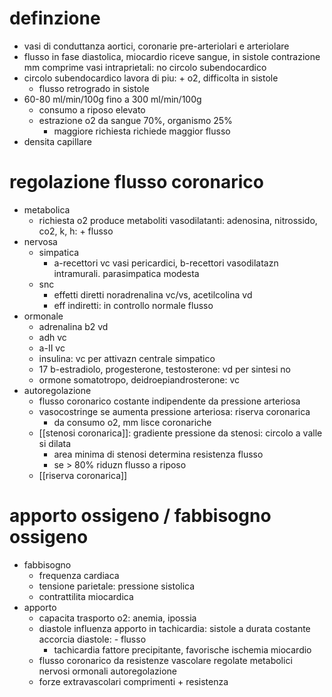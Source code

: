 # definzione
- vasi di conduttanza aortici, coronarie pre-arteriolari e arteriolare
- flusso in fase diastolica, miocardio riceve sangue, in sistole contrazione mm comprime vasi intraprietali: no circolo subendocardico
- circolo subendocardico lavora di piu: + o2, difficolta in sistole
	- flusso retrogrado in sistole
- 60-80 ml/min/100g fino a 300 ml/min/100g
	- consumo a riposo elevato
	- estrazione o2 da sangue 70%, organismo 25%
		- maggiore richiesta richiede maggior flusso
- densita capillare

# regolazione flusso coronarico
- metabolica
	- richiesta o2 produce metaboliti vasodilatanti: adenosina, nitrossido, co2, k, h: + flusso
- nervosa
	- simpatica
		- a-recettori vc vasi pericardici, b-recettori vasodilatazn intramurali. parasimpatica modesta
	- snc
		- effetti diretti noradrenalina vc/vs, acetilcolina vd
		- eff indiretti: in controllo normale flusso
- ormonale
	- adrenalina b2 vd
	- adh vc
	- a-II vc
	- insulina: vc per attivazn centrale simpatico
	- 17 b-estradiolo, progesterone, testosterone: vd per sintesi no
	- ormone somatotropo, deidroepiandrosterone: vc
- autoregolazione
	- flusso coronarico costante indipendente da pressione arteriosa
	- vasocostringe se aumenta pressione arteriosa: riserva coronarica
		- da consumo o2, mm lisce coronariche
	- [[stenosi coronarica]]: gradiente pressione da stenosi: circolo a valle si dilata
		- area minima di stenosi determina resistenza flusso
		- se > 80% riduzn flusso a riposo
	- [[riserva coronarica]]

# apporto ossigeno / fabbisogno ossigeno
- fabbisogno
	- frequenza cardiaca
	- tensione parietale: pressione sistolica
	- contrattilita miocardica
- apporto
	- capacita trasporto o2: anemia, ipossia
	- diastole influenza apporto in tachicardia: sistole a durata costante accorcia diastole: - flusso
		- tachicardia fattore precipitante, favorische ischemia miocardio
	- flusso coronarico da resistenze vascolare regolate metabolici nervosi ormonali autoregolazione
	- forze extravascolari comprimenti + resistenza